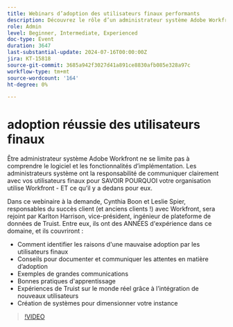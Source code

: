 ```yaml
---
title: Webinars d’adoption des utilisateurs finaux performants
description: Découvrez le rôle d’un administrateur système Adobe Workfront auprès de vos pairs. Découvrez dans notre webinaire à la demande des conseils sur l’amélioration de l’adoption par les utilisateurs, l’efficacité de la communication et les informations sur le monde réel de Truist.
role: Admin
level: Beginner, Intermediate, Experienced
doc-type: Event
duration: 3647
last-substantial-update: 2024-07-16T00:00:00Z
jira: KT-15818
source-git-commit: 3685a942f3027d41a891ce8830afb085e328a97c
workflow-type: tm+mt
source-wordcount: '164'
ht-degree: 0%

---
```



# adoption réussie des utilisateurs finaux

Être administrateur système Adobe Workfront ne se limite pas à comprendre le logiciel et les fonctionnalités d’implémentation. Les administrateurs système ont la responsabilité de communiquer clairement avec vos utilisateurs finaux pour SAVOIR POURQUOI votre organisation utilise Workfront - ET ce qu’il y a dedans pour eux.

Dans ce webinaire à la demande, Cynthia Boon et Leslie Spier, responsables du succès client (et anciens clients !) avec Workfront, sera rejoint par Karlton Harrison, vice-président, ingénieur de plateforme de données de Truist. Entre eux, ils ont des ANNÉES d&#39;expérience dans ce domaine, et ils couvriront :

* Comment identifier les raisons d&#39;une mauvaise adoption par les utilisateurs finaux
* Conseils pour documenter et communiquer les attentes en matière d’adoption
* Exemples de grandes communications
* Bonnes pratiques d&#39;apprentissage
* Expériences de Truist sur le monde réel grâce à l’intégration de nouveaux utilisateurs
* Création de systèmes pour dimensionner votre instance

>[!VIDEO](https://video.tv.adobe.com/v/3431012/?learn=on)
